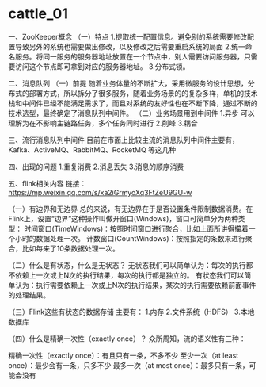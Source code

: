 # cattle_01


一、ZooKeeper概念
（一）特点
1.提取统一配置信息。避免别的系统需要修改配置导致另外的系统也需要做出修改，以及修改之后需要重启系统的局面
2.统一命名服务。将同一服务的服务器地址放置在一个节点中，别人需要访问服务器，只需要访问这个节点即可拿到对应的服务器地址。
3.分布式锁。

二、消息队列
（一）前提
随着业务体量的不断扩大，采用微服务的设计思想，分布式的部署方式，所以拆分了很多服务，随着业务场景的的复杂多样，单机的技术栈和中间件已经不能满足需求了，而且对系统的友好性也在不断下降，通过不断的技术选型，最终确定了消息队列中间件。
（二）业务场景用到中间件
1.异步
可以理解为在不影响主链路任务，多个任务同时进行
2.削峰
3.耦合

三、流行消息队列中间件
目前在市面上比较主流的消息队列中间件主要有，Kafka、ActiveMQ、RabbitMQ、RocketMQ 等这几种

四、出现的问题
1.重复消费
2.消息丢失
3.消息的顺序消费

五、flink相关内容
链接：https://mp.weixin.qq.com/s/xa2iGrmyoXq3FtZeU9GU-w

（一）有边界和无边界
总的来说，有无边界在于是否设置条件限制数据消费。在Flink上，设置“边界”这种操作叫做开窗口(Windows)，窗口可简单分为两种类型：
时间窗口(TimeWindows)：按照时间窗口进行聚合，比如上面所讲得攥着一个小时的数据处理一次。
计数窗口(CountWindows)：按照指定的条数来进行聚合，比如每来了10条数据处理一次。

（二）什么是有状态，什么是无状态？
无状态我们可以简单认为：每次的执行都不依赖上一次或上N次的执行结果，每次的执行都是独立的。
有状态我们可以简单认为：执行需要依赖上一次或上N次的执行结果，某次的执行需要依赖前面事件的处理结果。

（三）Flink这些有状态的数据存储
主要有：
1.内存
2.文件系统（HDFS）
3.本地数据库

（四）什么是精确一次性（exactly once）？
众所周知，流的语义性有三种：

精确一次性（exactly once）：有且只有一条，不多不少
至少一次（at least once）：最少会有一条，只多不少
最多一次（at most once）：最多只有一条，可能会没有












